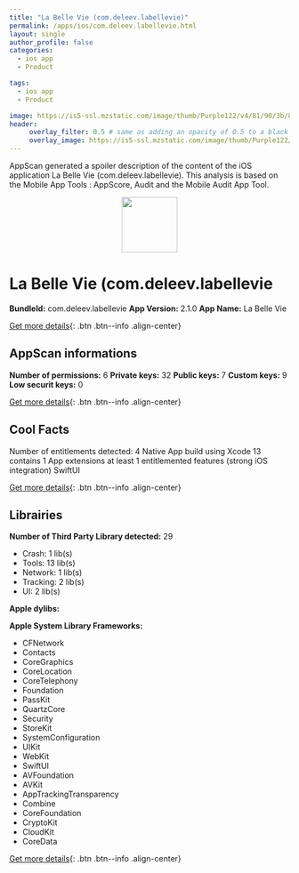 ```yaml
---
title: "La Belle Vie (com.deleev.labellevie)"
permalink: /apps/ios/com.deleev.labellevie.html
layout: single
author_profile: false
categories: 
  - ios app 
  - Product 

tags: 
  - ios app 
  - Product 

image: https://is5-ssl.mzstatic.com/image/thumb/Purple122/v4/81/90/3b/81903bf1-3ea9-db19-7cd4-a892faa665b8/LaBelleVieAppIcon-0-1x_U007emarketing-0-3-0-85-220.png/512x512bb.jpg
header: 
     overlay_filter: 0.5 # same as adding an opacity of 0.5 to a black background
     overlay_image: https://is5-ssl.mzstatic.com/image/thumb/Purple122/v4/81/90/3b/81903bf1-3ea9-db19-7cd4-a892faa665b8/LaBelleVieAppIcon-0-1x_U007emarketing-0-3-0-85-220.png/512x512bb.jpg
---
```

AppScan generated a spoiler description of the content of the iOS application La Belle Vie (com.deleev.labellevie). This analysis is based on the Mobile App Tools : AppScore, Audit and the Mobile Audit App Tool.

  
  
<div style="text-align: center;"><img src="https://is5-ssl.mzstatic.com/image/thumb/Purple122/v4/81/90/3b/81903bf1-3ea9-db19-7cd4-a892faa665b8/LaBelleVieAppIcon-0-1x_U007emarketing-0-3-0-85-220.png/512x512bb.jpg" width="100" height="100"></div>  
  
# La Belle Vie (com.deleev.labellevie

**BundleId:** com.deleev.labellevie
**App Version:** 2.1.0
**App Name:** La Belle Vie


[Get more details](/pricing.html){: .btn .btn--info .align-center}  
  
## AppScan informations 

**Number of permissions:** 6
**Private keys:** 32
**Public keys:** 7
**Custom keys:** 9
**Low securit keys:** 0
  
[Get more details](/pricing.html){: .btn .btn--info .align-center}

## Cool Facts

Number of entitlements detected: 4
Native App
build using Xcode 13
contains 1 App extensions
at least 1 entitlemented features (strong iOS integration)
SwiftUI
  
[Get more details](/pricing.html){: .btn .btn--info .align-center}

## Librairies 
**Number of Third Party Library detected:** 29
- Crash: 1 lib(s)
- Tools: 13 lib(s)
- Network: 1 lib(s)
- Tracking: 2 lib(s)
- UI: 2 lib(s)

**Apple dylibs:**


**Apple System Library Frameworks:**
- CFNetwork
- Contacts
- CoreGraphics
- CoreLocation
- CoreTelephony
- Foundation
- PassKit
- QuartzCore
- Security
- StoreKit
- SystemConfiguration
- UIKit
- WebKit
- SwiftUI
- AVFoundation
- AVKit
- AppTrackingTransparency
- Combine
- CoreFoundation
- CryptoKit
- CloudKit
- CoreData


  
[Get more details](/pricing.html){: .btn .btn--info .align-center}

